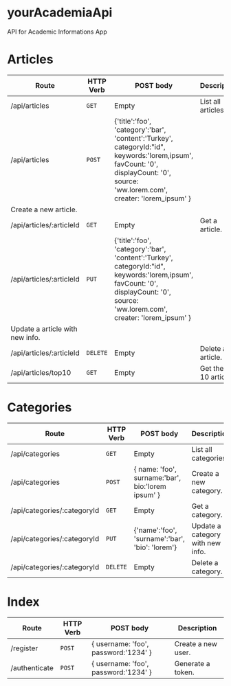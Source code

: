# yourAcademiaApi
API for Academic Informations App

# Articles

| Route | HTTP Verb	 | POST body	 | Description	 |
| --- | --- | --- | --- |
| /api/articles | `GET` | Empty | List all articles. |
| /api/articles | `POST` | {'title':'foo', 'category':'bar', 'content':'Turkey', categoryId:"id", keywords:'lorem,ipsum', favCount: '0', displayCount: '0', source: 'ww.lorem.com', creater: 'lorem_ipsum' }
 | Create a new article. |
| /api/articles/:articleId | `GET` | Empty | Get a article. |
| /api/articles/:articleId | `PUT` | {'title':'foo', 'category':'bar', 'content':'Turkey', categoryId:"id", keywords:'lorem,ipsum', favCount: '0', displayCount: '0', source: 'ww.lorem.com', creater: 'lorem_ipsum' }
 | Update a article with new info. |
| /api/articles/:articleId | `DELETE` | Empty | Delete a article. |
| /api/articles/top10 | `GET` | Empty | Get the top 10 articles. |

# Categories

| Route | HTTP Verb	 | POST body	 | Description	 |
| --- | --- | --- | --- |
| /api/categories | `GET` | Empty | List all categories. |
| /api/categories | `POST` | { name: 'foo', surname:'bar', bio:'lorem ipsum' } | Create a new category. |
| /api/categories/:categoryId | `GET` | Empty | Get a category. |
| /api/categories/:categoryId | `PUT` | {'name':'foo', 'surname':'bar', 'bio': 'lorem'} | Update a category with new info. |
| /api/categories/:categoryId | `DELETE` | Empty | Delete a category. |

# Index

| Route | HTTP Verb	 | POST body	 | Description	 |
| --- | --- | --- | --- |
| /register | `POST` | { username: 'foo', password:'1234' } | Create a new user. |
| /authenticate | `POST` | { username: 'foo', password:'1234' } | Generate a token. |
